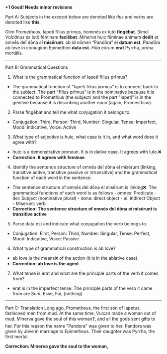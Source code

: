 **+1 Good! Needs minor revisions**

Part A: Subjects in the excerpt below are denoted like *this* and verbs are denoted like **this**.

Olim *Prometheus*, Iapetī fīlius prīmus, hominēs ex lutō **fingēbat**. Simul *Vulcānus* ex lutō fēminam **faciēbat**. *Minerva* huic fēminae animam **dedit** et omnēs deī dōna *eī* **misērunt**. ob id *nōmen* “Pandōra” ei **datum est**. *Pandōra* ab Iove in coniugium Epimetheō **data est**. *Fīlia* eōrum **erat** Pyrrha, prīma mortālis.

---

Part B: Grammatical Questions

1. What is the grammatical function of Iapetī fīlius prīmus?
- The grammatical function of "Iapetī fīlius prīmus" is to connect back to the subject. The part "fīlius prīmus" is in the nominative because it is connected to Promethius (the subject) and the part "Iapeti" is in the genitive because it is describing another noun (again, Promesthius).

2. Parse fingēbat and tell me what conjugation it belongs to.
- Conjugation: Third, Person: Third, Number: Singular, Tense: Imperfect, Mood: Indicative, Voice: Active

3. What type of adjective is huic, what case is it in, and what word does it agree with?
- huic is a demonstrative pronoun. It is in dative case. It agrees with luto.❌
- **Correction: It agrees with feminae**

4. Identify the sentence structure of omnēs deī dōna eī misērunt (linking, transitive active, transitive passive or intransitive) and the grammatical function of each word in the sentence.
- The sentence structure of omnēs deī dōna eī misērunt is linking❌. The grammatical functions of each word is as follows - omnes: Predicate - dei: Subject (nominative plural) - dona: direct object - ei: Indirect Object - Miserunt: verb
- **Correction: The sentence structure of omnēs deī dōna eī misērunt is transitive active**

5. Parse data est and indicate what conjugation the verb belongs to.
- Conjugation: First, Person: Third, Number: Singular, Tense: Perfect, Mood: Indicative, Voice: Passive

6. What type of grammatical construction is ab Iove?
- ab Iove is the means❌ of the action (it is in the ablative case). 
- **Correction: ab Iove is the agent**

7. What tense is erat and what are the principle parts of the verb it comes from?
- erat is in the imperfect tense. The principle parts of the verb it came from are Sum, Esse, Fui, (nothing)

---

Part C: Translation
Long ago, Prometheus, the first son of Iapetus, fashioned men from mud. At the same time, Vulcan made a woman out of mud. Minerva gave the soul of this woman❓, and all the gods sent gifts to her. For this reason the name "Pandora" was given to her. Pandora was given by Jove in marriage to Epimetheus. Their daughter was Pyrrha, the first mortal.

**Correction: Minerva gave the soul to the woman,**

